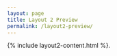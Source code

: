 ```yaml
---
layout: page
title: Layout 2 Preview
permalink: /layout2-preview/
---
```


{% include layout2-content.html %}.
